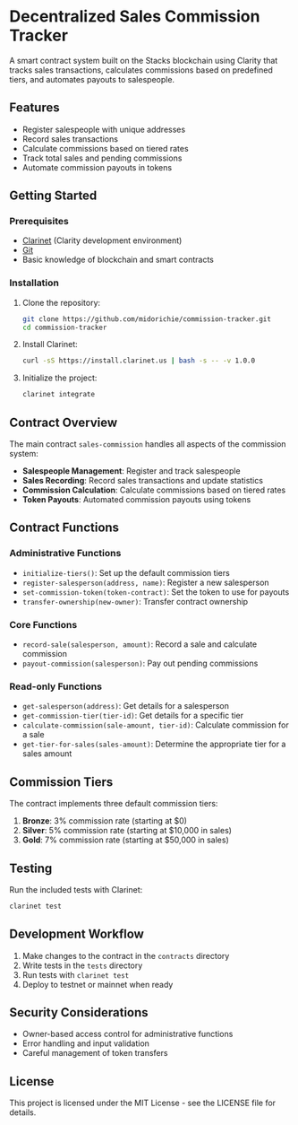# Decentralized Sales Commission Tracker

A smart contract system built on the Stacks blockchain using Clarity that tracks sales transactions, calculates commissions based on predefined tiers, and automates payouts to salespeople.

## Features

- Register salespeople with unique addresses
- Record sales transactions
- Calculate commissions based on tiered rates
- Track total sales and pending commissions
- Automate commission payouts in tokens

## Getting Started

### Prerequisites

- [Clarinet](https://github.com/hirosystems/clarinet) (Clarity development environment)
- [Git](https://git-scm.com/)
- Basic knowledge of blockchain and smart contracts

### Installation

1. Clone the repository:
   ```bash
   git clone https://github.com/midorichie/commission-tracker.git
   cd commission-tracker
   ```

2. Install Clarinet:
   ```bash
   curl -sS https://install.clarinet.us | bash -s -- -v 1.0.0
   ```

3. Initialize the project:
   ```bash
   clarinet integrate
   ```

## Contract Overview

The main contract `sales-commission` handles all aspects of the commission system:

- **Salespeople Management**: Register and track salespeople
- **Sales Recording**: Record sales transactions and update statistics
- **Commission Calculation**: Calculate commissions based on tiered rates
- **Token Payouts**: Automated commission payouts using tokens

## Contract Functions

### Administrative Functions

- `initialize-tiers()`: Set up the default commission tiers
- `register-salesperson(address, name)`: Register a new salesperson
- `set-commission-token(token-contract)`: Set the token to use for payouts
- `transfer-ownership(new-owner)`: Transfer contract ownership

### Core Functions

- `record-sale(salesperson, amount)`: Record a sale and calculate commission
- `payout-commission(salesperson)`: Pay out pending commissions

### Read-only Functions

- `get-salesperson(address)`: Get details for a salesperson
- `get-commission-tier(tier-id)`: Get details for a specific tier
- `calculate-commission(sale-amount, tier-id)`: Calculate commission for a sale
- `get-tier-for-sales(sales-amount)`: Determine the appropriate tier for a sales amount

## Commission Tiers

The contract implements three default commission tiers:

1. **Bronze**: 3% commission rate (starting at $0)
2. **Silver**: 5% commission rate (starting at $10,000 in sales)
3. **Gold**: 7% commission rate (starting at $50,000 in sales)

## Testing

Run the included tests with Clarinet:

```bash
clarinet test
```

## Development Workflow

1. Make changes to the contract in the `contracts` directory
2. Write tests in the `tests` directory
3. Run tests with `clarinet test`
4. Deploy to testnet or mainnet when ready

## Security Considerations

- Owner-based access control for administrative functions
- Error handling and input validation
- Careful management of token transfers

## License

This project is licensed under the MIT License - see the LICENSE file for details.
